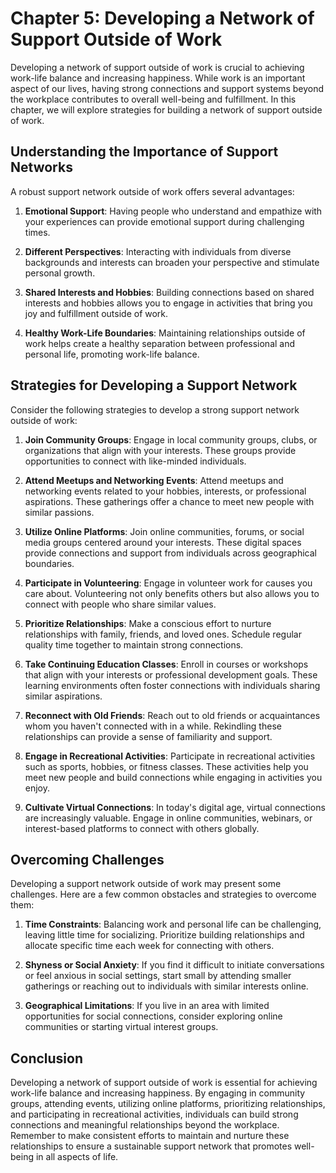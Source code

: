 Chapter 5: Developing a Network of Support Outside of Work
==========================================================

Developing a network of support outside of work is crucial to achieving work-life balance and increasing happiness. While work is an important aspect of our lives, having strong connections and support systems beyond the workplace contributes to overall well-being and fulfillment. In this chapter, we will explore strategies for building a network of support outside of work.

**Understanding the Importance of Support Networks**
----------------------------------------------------

A robust support network outside of work offers several advantages:

1. **Emotional Support**: Having people who understand and empathize with your experiences can provide emotional support during challenging times.

2. **Different Perspectives**: Interacting with individuals from diverse backgrounds and interests can broaden your perspective and stimulate personal growth.

3. **Shared Interests and Hobbies**: Building connections based on shared interests and hobbies allows you to engage in activities that bring you joy and fulfillment outside of work.

4. **Healthy Work-Life Boundaries**: Maintaining relationships outside of work helps create a healthy separation between professional and personal life, promoting work-life balance.

**Strategies for Developing a Support Network**
-----------------------------------------------

Consider the following strategies to develop a strong support network outside of work:

1. **Join Community Groups**: Engage in local community groups, clubs, or organizations that align with your interests. These groups provide opportunities to connect with like-minded individuals.

2. **Attend Meetups and Networking Events**: Attend meetups and networking events related to your hobbies, interests, or professional aspirations. These gatherings offer a chance to meet new people with similar passions.

3. **Utilize Online Platforms**: Join online communities, forums, or social media groups centered around your interests. These digital spaces provide connections and support from individuals across geographical boundaries.

4. **Participate in Volunteering**: Engage in volunteer work for causes you care about. Volunteering not only benefits others but also allows you to connect with people who share similar values.

5. **Prioritize Relationships**: Make a conscious effort to nurture relationships with family, friends, and loved ones. Schedule regular quality time together to maintain strong connections.

6. **Take Continuing Education Classes**: Enroll in courses or workshops that align with your interests or professional development goals. These learning environments often foster connections with individuals sharing similar aspirations.

7. **Reconnect with Old Friends**: Reach out to old friends or acquaintances whom you haven't connected with in a while. Rekindling these relationships can provide a sense of familiarity and support.

8. **Engage in Recreational Activities**: Participate in recreational activities such as sports, hobbies, or fitness classes. These activities help you meet new people and build connections while engaging in activities you enjoy.

9. **Cultivate Virtual Connections**: In today's digital age, virtual connections are increasingly valuable. Engage in online communities, webinars, or interest-based platforms to connect with others globally.

**Overcoming Challenges**
-------------------------

Developing a support network outside of work may present some challenges. Here are a few common obstacles and strategies to overcome them:

1. **Time Constraints**: Balancing work and personal life can be challenging, leaving little time for socializing. Prioritize building relationships and allocate specific time each week for connecting with others.

2. **Shyness or Social Anxiety**: If you find it difficult to initiate conversations or feel anxious in social settings, start small by attending smaller gatherings or reaching out to individuals with similar interests online.

3. **Geographical Limitations**: If you live in an area with limited opportunities for social connections, consider exploring online communities or starting virtual interest groups.

**Conclusion**
--------------

Developing a network of support outside of work is essential for achieving work-life balance and increasing happiness. By engaging in community groups, attending events, utilizing online platforms, prioritizing relationships, and participating in recreational activities, individuals can build strong connections and meaningful relationships beyond the workplace. Remember to make consistent efforts to maintain and nurture these relationships to ensure a sustainable support network that promotes well-being in all aspects of life.
